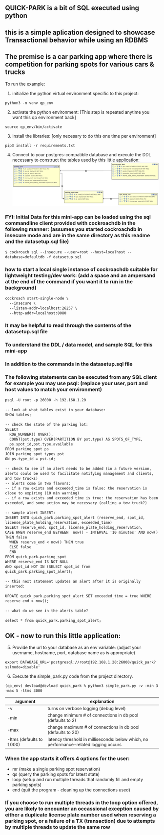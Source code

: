 ## QUICK-PARK is a bit of SQL executed using python
## this is a simple aplication designed to showcase Transactional behavior while using an RDBMS

## The premise is a car parking app where there is competition for parking spots for various cars & trucks 

To run the example:

1. initialize the python virtual environment specific to this project:
``` 
python3 -m venv qp_env
``` 
2. activate the python environment:  [This step is repeated anytime you want this qp environment back]
``` 
source qp_env/bin/activate
``` 
3. Install the libraries: [only necesary to do this one time per environment]
```
pip3 install -r requirements.txt
```
4. Connect to your postgres-compatible database and execute the DDL necessary to construct the tables used by this little application:
![ERD.png](./ERD.png)

### FYI: Initial Data for this mini-app can be loaded using the sql commandline client provided with cockroachdb in the following manner: (assumes you started cockroachdb in insecure mode and are in the same directory as this readme and the datasetup.sql file)
```
$ cockroach sql --insecure --user=root --host=localhost --database=defaultdb -f datasetup.sql
```
### how to start a local single instance of cockroachdb suitable for lightweight testing/dev work:  (add a space and an ampersand at the end of the command if you want it to run in the background)
```
cockroach start-single-node \
  --insecure \
  --listen-addr=localhost:26257 \
  --http-addr=localhost:8080
```

### It may be helpful to read through the contents of the datasetup.sql file
### To understand the DDL / data model, and sample SQL for this mini-app

### In addition to the commands in the datasetup.sql file
### The following statements can be executed from any SQL client for example you may use psql: (replace your user, port and host values to match your environment)

``` 
psql -U root -p 26000 -h 192.168.1.20

-- look at what tables exist in your database:
SHOW tables;

-- check the state of the parking lot:
SELECT 
  ROW_NUMBER() OVER(),
  COUNT(pst.type) OVER(PARTITION BY pst.type) AS SPOTS_OF_TYPE,
  ps.spot_id,pst.type,available
FROM parking_spot ps
JOIN parking_spot_types pst
ON ps.type_id = pst.id;

-- check to see if an alert needs to be added (in a future version, alerts could be used to facilitate notifying management and clients, and tow trucks)
-- alerts come in two flavors: 
-- if a row exists and exceeded_time is false: the reservation is close to expiring (10 min warning)
-- if a row exists and exceeded time is true: the reservation has been exceeded, and some action may be necessary (calling a tow truck?) 

-- sample alert INSERT:
INSERT INTO quick_park.parking_spot_alert (reserve_end, spot_id, license_plate_holding_reservation, exceeded_time) 
SELECT reserve_end, spot_id, license_plate_holding_reservation, 
CASE WHEN reserve_end BETWEEN  now() - INTERVAL '10 minutes' AND now() THEN false 
  WHEN reserve_end < now() THEN true 
  ELSE false 
  END
FROM quick_park.parking_spot 
WHERE reserve_end IS NOT NULL 
AND spot_id NOT IN (SELECT spot_id from quick_park.parking_spot_alert); 

-- this next statement updates an alert after it is originally inserted: 

UPDATE quick_park.parking_spot_alert SET exceeded_time = true WHERE reserve_end > now(); 

-- what do we see in the alerts table?

select * from quick_park.parking_spot_alert;
```

## OK - now to run this little application:

5. Provide the url to your database as an env variable: (adjust your username, hostname, port, database name as is appropriate)
```
export DATABASE_URL='postgresql://root@192.168.1.20:26000/quick_park?sslmode=disable'
```
6. Execute the simple_park.py code from the project directory.
```
(qp_env) devload@devload quick_park % python3 simple_park.py -v -min 3 -max 5 -ltms 3000
```

|                                   argument                                     |                    explanation                          |
| ------------------------------------------------------------------------------ | ------------------------------------------------------- |
| -v                                              | turns on verbose logging (debug level)         |
| -min <some-number>                                          | change minimum # of connections in db pool (defaults to 2) |
| -max <some-number>                                | change maximum # of connections in db pool (defaults to 20)|
| -ltms <some-number> (defaults to 1000)             | latency threshold in milliseconds: below which, no performance-related logging occurs |


### When the app starts it offers 4 options for the user:
* mr (make a single parking spot reservation)
* qs (query the parking spots for latest state)
* loop (setup and run multiple threads that randomly fill and empty parking spots)
* end (quit the program - cleaning up the connections used)

### If you choose to run multiple threads in the loop option offered, you are likely to encounter an occassional exception caused by either a duplicate license plate number used when reserving a parking spot, or a failure of a TX (transaction) due to attempts by multiple threads to update the same row 